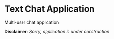 # Text Chat Application

Multi-user chat application

**Disclaimer**: _Sorry, application is under construction_
